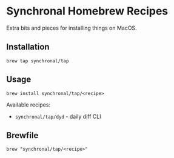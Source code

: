 # Synchronal Homebrew Recipes

Extra bits and pieces for installing things on MacOS.


## Installation

```shell
brew tap synchronal/tap
```


## Usage

```shell
brew install synchronal/tap/<recipe>
```

Available recipes:

- `synchronal/tap/dyd` - daily diff CLI


## Brewfile

```shell
brew "synchronal/tap/<recipe>"
```


